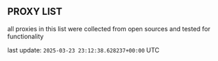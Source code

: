 ## PROXY LIST

all proxies in this list were collected from open sources and tested for functionality

last update: `2025-03-23 23:12:38.628237+00:00` UTC